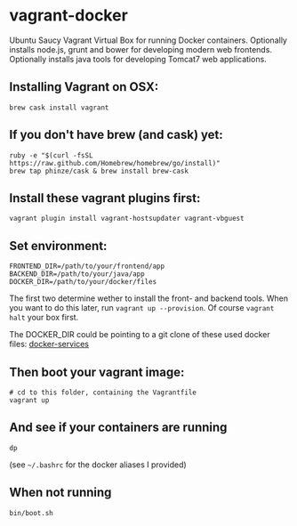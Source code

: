 # vagrant-docker

Ubuntu Saucy Vagrant Virtual Box for running Docker containers.
Optionally installs node.js, grunt and bower for developing modern web frontends.
Optionally installs java tools for developing Tomcat7 web applications.

## Installing Vagrant on OSX:

    brew cask install vagrant

## If you don't have brew (and cask) yet:

    ruby -e "$(curl -fsSL https://raw.github.com/Homebrew/homebrew/go/install)"
    brew tap phinze/cask & brew install brew-cask   

## Install these vagrant plugins first:
    vagrant plugin install vagrant-hostsupdater vagrant-vbguest
    
## Set environment:

    FRONTEND_DIR=/path/to/your/frontend/app
    BACKEND_DIR=/path/to/your/java/app
    DOCKER_DIR=/path/to/your/docker/files
    
The first two determine wether to install the front- and backend tools.
When you want to do this later, run `vagrant up --provision`. Of course `vagrant halt` your box first.

The DOCKER_DIR could be pointing to a git clone of these used docker files:
[docker-services](https://github.com/Morriz/docker-services)

## Then boot your vagrant image:

    # cd to this folder, containing the Vagrantfile
    vagrant up
    
## And see if your containers are running

    dp
(see `~/.bashrc` for the docker aliases I provided)

## When not running

    bin/boot.sh
        